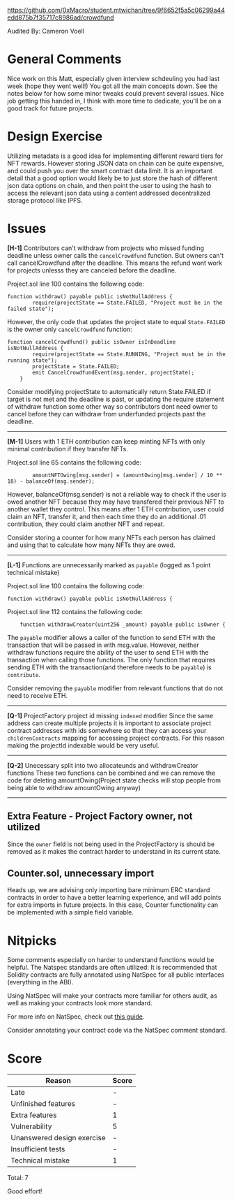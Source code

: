 
https://github.com/0xMacro/student.mtwichan/tree/9f6652f5a5c06299a44edd875b7f35717c8986ad/crowdfund

Audited By: Cameron Voell

# General Comments

Nice work on this Matt, especially given interview schdeuling you had last week (hope they went well!) You got all the main concepts down. See the notes below for how some minor tweaks could prevent several issues. Nice job getting this handed in, I think with more time to dedicate, you'll be on a good track for future projects. 


# Design Exercise

Utilizing metadata is a good idea for implementing different reward tiers for NFT rewards. However storing JSON data on chain can be quite expensive, and could push you over the smart contract data limit. It is an important detail that a good option would likely be to just store the hash of different json data options on chain, and then point the user to using the hash to access the relevant json data using a content addressed decentralized storage protocol like IPFS. 


# Issues

**[H-1]** Contributors can't withdraw from projects who missed funding deadline unless owner calls the `cancelCrowdfund` function. But owners can't call cancelCrowdfund after the deadline. This means the refund wont work for projects unlesss they are canceled before the deadline.

Project.sol line 100 contains the following code:

```solidity
function withdraw() payable public isNotNullAddress {
        require(projectState == State.FAILED, "Project must be in the failed state");
```

However, the only code that updates the project state to equal `State.FAILED` is the owner only `cancelCrowdfund` function:

```solidity
function cancelCrowdfund() public isOwner isInDeadline isNotNullAddress {
        require(projectState == State.RUNNING, "Project must be in the running state");
        projectState = State.FAILED;
        emit CancelCrowdfundEvent(msg.sender, projectState);
    }
```

Consider modifying projectState to automatically return State.FAILED if target is not met and the deadline is past, or updating the require statement of withdraw function some other way so contributors dont need owner to cancel before they can withdraw from underfunded projects past the deadline. 

---

**[M-1]** Users with 1 ETH contribution can keep minting NFTs with only minimal contribution if they transfer NFTs. 

Project.sol line 65 contains the following code:

```solidity
        amountNFTOwing[msg.sender] = (amountOwing[msg.sender] / 10 ** 18) - balanceOf(msg.sender);
```

However, balanceOf(msg.sender) is not a reliable way to check if the user is owed another NFT because they may have transfered their previous NFT to another wallet they control. This means after 1 ETH contribution, user could claim an NFT, transfer it, and then each time they do an additional .01 contribution, they could claim another NFT and repeat. 

Consider storing a counter for how many NFTs each person has claimed and using that to calculate how many NFTs they are owed. 

---

**[L-1]** Functions are unnecessarily marked as `payable` (logged as 1 point technical mistake)

Project.sol line 100 contains the following code:

```solidity
function withdraw() payable public isNotNullAddress {
```

Project.sol line 112 contains the following code:

```solidity
    function withdrawCreator(uint256 _amount) payable public isOwner {
```

The `payable` modifier allows a caller of the function to send ETH with the transaction that will be passed in with msg.value. However, neither withdraw functions require the ability of the user to send ETH with the transaction when calling those functions. The only function that requires sending ETH with the transaction(and therefore needs to be `payable`) is `contribute`. 

Consider removing the `payable` modifier from relevant functions that
do not need to receive ETH. 

---

**[Q-1]** ProjectFactory project id missing `indexed` modifier
Since the same address can create multiple projects it is important to associate project contract addresses with ids somewhere so that they can access your `childrenContracts` mapping for accessing project contracts. For this reason making the projectId indexable would be very useful.

---

**[Q-2]** Unecessary split into two allocateunds and withdrawCreator functions
These two functions can be combined and we can remove the code for deleting amountOwing(Project state checks will stop people from being able to withdraw amountOwing anyway)

---
## Extra Feature - Project Factory owner, not utilized
Since the `owner` field is not being used in the ProjectFactory is should be removed as it makes the contract harder to understand in its current state. 

## Counter.sol, unnecessary import
Heads up, we are advising only importing bare minimum ERC standard contracts in order to have a better learning experience, and will add points for extra imports in future projects. In this case, Counter functionality can be implemented with a simple field variable. 



# Nitpicks
Some comments especially on harder to understand functions would be helpful. The Natspec standards are often utilized:  It is recommended that Solidity contracts are fully annotated using NatSpec for all public interfaces (everything in the ABI).

Using NatSpec will make your contracts more familiar for others audit, as well
as making your contracts look more standard.

For more info on NatSpec, check out [this guide](https://docs.soliditylang.org/en/develop/natspec-format.html).

Consider annotating your contract code via the NatSpec comment standard.





# Score

| Reason | Score |
|-|-|
| Late                       | - |
| Unfinished features        | - |
| Extra features             | 1 |
| Vulnerability              | 5 |
| Unanswered design exercise | - |
| Insufficient tests         | - |
| Technical mistake          | 1 |

Total: 7

Good effort!
